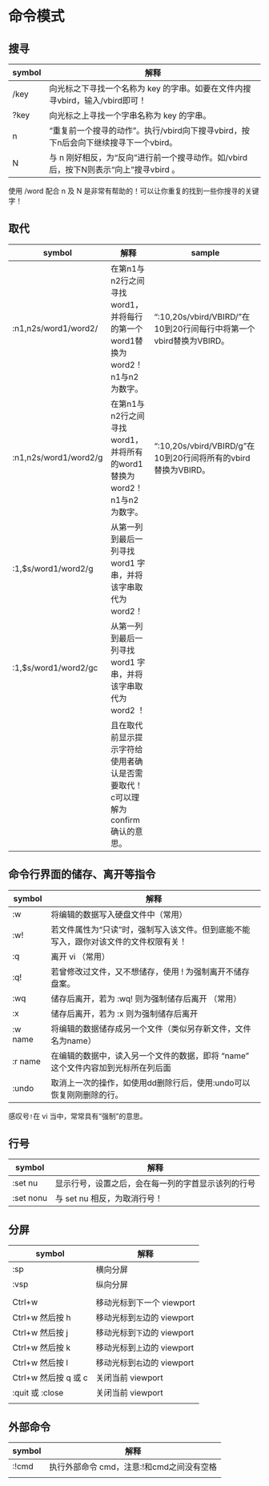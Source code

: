 # 命令模式

## 搜寻

| symbol | 解释                                                                                 |
| ------ | ------------------------------------------------------------------------------------ |
| /key   | 向光标之下寻找一个名称为 key 的字串。如要在文件内搜寻vbird，输入/vbird即可！         |
| ?key   | 向光标之上寻找一个字串名称为 key 的字串。                                            |
| n      | “重复前一个搜寻的动作”。执行/vbird向下搜寻vbird，按下n后会向下继续搜寻下一个vbird。  |
| N      | 与 n 刚好相反，为“反向”进行前一个搜寻动作。如/vbird后，按下N则表示“向上”搜寻vbird 。 |

使用 /word 配合 n 及 N 是非常有帮助的！可以让你重复的找到一些你搜寻的关键字！


## 取代

| symbol                | 解释                                                                             | sample                                                             |
| --------------------- | -------------------------------------------------------------------------------- | ------------------------------------------------------------------ |
| :n1,n2s/word1/word2/  | 在第n1与n2行之间寻找word1，并将每行的第一个word1替换为word2！n1与n2为数字。      | “:10,20s/vbird/VBIRD/”在10到20行间每行中将第一个vbird替换为VBIRD。 |
| :n1,n2s/word1/word2/g | 在第n1与n2行之间寻找word1，并将所有的word1替换为word2！n1与n2为数字。            | “:10,20s/vbird/VBIRD/g”在10到20行间将所有的vbird替换为VBIRD。      |
| :1,$s/word1/word2/g   | 从第一列到最后一列寻找 word1 字串，并将该字串取代为word2！                       |                                                                    |
| :1,$s/word1/word2/gc  | 从第一列到最后一列寻找 word1 字串，并将该字串取代为 word2 ！                     |                                                                    |
|                       | 且在取代前显示提示字符给使用者确认是否需要取代！c可以理解为 confirm 确认的意思。 |                                                                    |




## 命令行界面的储存、离开等指令

| symbol  | 解释                                                                                 |
| ------- | ------------------------------------------------------------------------------------ |
| :w      | 将编辑的数据写入硬盘文件中（常用）                                                   |
| :w!     | 若文件属性为“只读”时，强制写入该文件。但到底能不能写入，跟你对该文件的文件权限有关！ |
| :q      | 离开 vi （常用）                                                                     |
| :q!     | 若曾修改过文件，又不想储存，使用 ! 为强制离开不储存盘案。                            |
| :wq     | 储存后离开，若为 :wq! 则为强制储存后离开 （常用）                                    |
| :x      | 储存后离开，若为 :x 则为强制储存后离开                                               |
| :w name | 将编辑的数据储存成另一个文件（类似另存新文件，文件名为name）                         |
| :r name | 在编辑的数据中，读入另一个文件的数据，即将 “name” 这个文件内容加到光标所在列后面     |
| :undo   | 取消上一次的操作，如使用dd删除行后，使用:undo可以恢复刚刚删除的行。                  |

感叹号`!`在 vi 当中，常常具有“强制”的意思。



## 行号

| symbol    | 解释                                               |
| --------- | -------------------------------------------------- |
| :set nu   | 显示行号，设置之后，会在每一列的字首显示该列的行号 |
| :set nonu | 与 set nu 相反，为取消行号！                       |




## 分屏

| symbol               | 解释                        |
| -------------------- | --------------------------- |
| :sp                  | 横向分屏                    |
| :vsp                 | 纵向分屏                    |
|                      |                             |
| Ctrl+w               | 移动光标到下一个 viewport   |
| Ctrl+w 然后按 h      | 移动光标到`左`边的 viewport |
| Ctrl+w 然后按 j      | 移动光标到`下`边的 viewport |
| Ctrl+w 然后按 k      | 移动光标到`上`边的 viewport |
| Ctrl+w 然后按 l      | 移动光标到`右`边的 viewport |
| Ctrl+w 然后按 q 或 c | 关闭当前 viewport           |
| :quit  或  :close    | 关闭当前 viewport           |
|                      |                             |



## 外部命令

| symbol | 解释                                      |
| ------ | ----------------------------------------- |
| :!cmd  | 执行外部命令 cmd，注意:!和cmd之间没有空格 |
|        |                                           |


